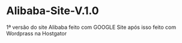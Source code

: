 # Alibaba-Site-V.1.0
1ª versão do site Alibaba feito com GOOGLE Site após isso feito com Wordprass na Hostgator
